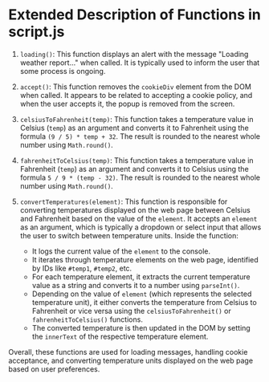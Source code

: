 # Extended Description of Functions in script.js

1. `loading()`: This function displays an alert with the message "Loading weather report..." when called. It is typically used to inform the user that some process is ongoing.

2. `accept()`: This function removes the `cookieDiv` element from the DOM when called. It appears to be related to accepting a cookie policy, and when the user accepts it, the popup is removed from the screen.

3. `celsiusToFahrenheit(temp)`: This function takes a temperature value in Celsius (`temp`) as an argument and converts it to Fahrenheit using the formula `(9 / 5) * temp + 32`. The result is rounded to the nearest whole number using `Math.round()`.

4. `fahrenheitToCelsius(temp)`: This function takes a temperature value in Fahrenheit (`temp`) as an argument and converts it to Celsius using the formula `5 / 9 * (temp - 32)`. The result is rounded to the nearest whole number using `Math.round()`.

5. `convertTemperatures(element)`: This function is responsible for converting temperatures displayed on the web page between Celsius and Fahrenheit based on the value of the `element`. It accepts an `element` as an argument, which is typically a dropdown or select input that allows the user to switch between temperature units. Inside the function:
    - It logs the current value of the `element` to the console.
    - It iterates through temperature elements on the web page, identified by IDs like `#temp1`, `#temp2`, etc.
    - For each temperature element, it extracts the current temperature value as a string and converts it to a number using `parseInt()`.
    - Depending on the value of `element` (which represents the selected temperature unit), it either converts the temperature from Celsius to Fahrenheit or vice versa using the `celsiusToFahrenheit()` or `fahrenheitToCelsius()` functions.
    - The converted temperature is then updated in the DOM by setting the `innerText` of the respective temperature element.

Overall, these functions are used for loading messages, handling cookie acceptance, and converting temperature units displayed on the web page based on user preferences.